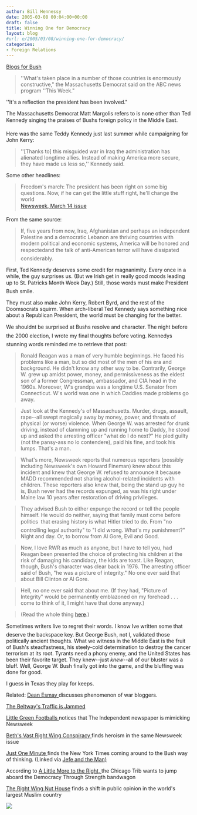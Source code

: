 ```yaml
---
author: Bill Hennessy
date: 2005-03-08 00:04:00+00:00
draft: false
title: Winning One for Democracy
layout: blog
#url: e/2005/03/08/winning-one-for-democracy/
categories:
- Foreign Relations
---
```


[Blogs for Bush](https://www.blogsforbush.com/)




> 

> 
> ''What's taken place in a number of those countries is enormously constructive," the Massachusetts Democrat said on the ABC news program ''This Week."  
  
''It's a reflection the president has been involved."
> 
> 




The Massachusetts Democrat Matt Margolis refers to is none other than Ted Kennedy singing the praises of Bushs foreign policy in the Middle East.




Here was the same Teddy Kennedy just last summer while campaigning for John Kerry:




> 

> 
> 

> 
> ''[Thanks to] this misguided war in Iraq the administration has alienated longtime allies. Instead of making America more secure, they have made us less so,'' Kennedy said.
> 
> 




Some other headlines:




> 

> 
> Freedom's march: The president has been right on some big questions. Now, if he can get the little stuff right, he'll change the world   
[Newsweek, March 14 issue](https://www.msnbc.msn.com/id/7103517/site/newsweek/)
> 
> 




From the same source:




> 

> 
> If, five years from now, Iraq, Afghanistan and perhaps an independent Palestine and a democratic Lebanon are thriving countries with modern political and economic systems, America will be honored and respectedand the talk of anti-American terror will have dissipated considerably. 
> 
> 




First, Ted Kennedy deserves some credit for magnanimity. Every once in a while, the guy surprises us. (But we Irish get in really good moods leading up to St. Patricks <strike>Month</strike> <strike>Week</strike> Day.) Still, those words must make President Bush smile.




They must also make John Kerry, Robert Byrd, and the rest of the Doomsocrats squirm. When arch-liberal Ted Kennedy says something nice about a Republican President, the world must be changing for the better.




We shouldnt be surprised at Bushs resolve and character. The night before the 2000 election, I wrote my final thoughts before voting. Kennedys stunning words reminded me to retrieve that post:




> 

> 
> Ronald Reagan was a man of very humble beginnings. He faced his problems like a man, but so did most of the men of his era and background. He didn't know any other way to be. Contrarily, George W. grew up amidst power, money, and permissiveness as the eldest son of a former Congressman, ambassador, and CIA head in the 1960s. Moreover, W's grandpa was a longtime U.S. Senator from Connecticut. W's world was one in which Daddies made problems go away. 
> 
> 

> 
> Just look at the Kennedy's of Massachusetts. Murder, drugs, assault, rape--all swept magically away by money, power, and threats of physical (or worse) violence. When George W. was arrested for drunk driving, instead of clamming up and running home to Daddy, he stood up and asked the arresting officer "what do I do next?" He pled guilty (not the pansy-ass no lo contendere), paid his fine, and took his lumps. That's a man.
> 
> 

> 
> What's more, Newsweek reports that numerous reporters (possibly including Newsweek's own Howard Fineman) knew about this incident and knew that George W. refused to announce it because MADD recommended not sharing alcohol-related incidents with children. These reporters also knew that, being the stand up guy he is, Bush never had the records expunged, as was his right under Maine law 10 years after restoration of driving privileges.
> 
> 

> 
> They advised Bush to either expunge the record or tell the people himself. He would do neither, saying that family must come before politics  that erasing history is what Hitler tried to do. From "no controlling legal authority" to "I did wrong. What's my punishment?" Night and day. Or, to borrow from Al Gore, Evil and Good. 
> 
> 

> 
> Now, I love RWR as much as anyone, but I have to tell you, had Reagan been presented the choice of protecting his children at the risk of damaging his candidacy, the kids are toast. Like Reagan, though, Bush's character was clear back in 1976. The arresting officer said of Bush, "he was a picture of integrity." No one ever said that about Bill Clinton or Al Gore.
> 
> 

> 
> Hell, no one ever said that about me. (If they had, "Picture of Integrity" would be permanently emblazoned on my forehead . . . come to think of it, I might have that done anyway.) 
> 
> 

> 
> (Read the whole thing [here](https://blog.billhennessy.com/blogs/hennessys_view/archive/2000/11/06/1091.aspx).)
> 
> 




Sometimes writers live to regret their words. I know Ive written some that deserve the backspace key. But George Bush, not I, validated those politically ancient thoughts. What we witness in the Middle East is the fruit of Bush's steadfastness, his steely-cold determination to destroy the cancer terrorism at its root. Tyrants  need a phony enemy, and the United States has been their favorite target. They knew--just _knew_--all of our bluster was a bluff. Well, George W. Bush finally got into the game, and the bluffing was done for good.




I guess in Texas they play for keeps.




Related: [Dean Esmay ](https://www.deanesmay.com/posts/1110230032.shtml)discusses phenomenon of war bloggers.




[The Beltway's Traffic is Jammed](https://www.outsidethebeltway.com/archives/9517)




[Little Green Footballs ](https://littlegreenfootballs.com/weblog/?entry=14983_Independent-_Was_Bush_Right_After_All&only=yes)notices that The Independent newspaper is mimicking Newsweek




[Beth's Vast Right Wing Conspiracy ](https://bamapachyderm.com/archives/2005/03/07/duty-honor-country/)finds heroism in the same Newsweek issue




[Just One Minute ](https://justoneminute.typepad.com/main/2005/03/nobody_likes_an.html)finds the New York Times coming around to the Bush way of thinking. (Linked via [Jefe and the Man)](https://jefeandtheman.blogspot.com/2005/03/my-how-things-have-changed.html)




According to [A Little More to the Right, ](https://www.alittlemoretotheright.com/journal/00002174.html)the Chicago Trib wants to jump aboard the Democracy Through Strength bandwagon




[The Right Wing Nut House](https://rightwingnuthouse.com/archives/2005/03/07/a-seismic-shift-in-opinion/) finds a shift in public opinion in the world's largest Muslim country

![](https://blog.billhennessy.com/aggbug.aspx?PostID=1316)

